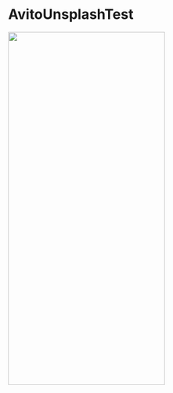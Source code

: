# AvitoUnsplashTest
<img src= "https://github.com/user-attachments/assets/d1fe8ba6-6e40-48cf-9eaf-00059b43dc2c" width="320" height="720"> 




